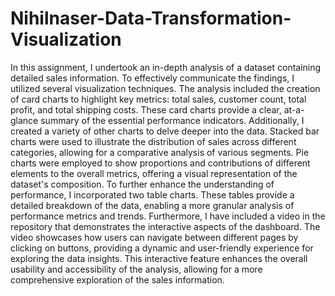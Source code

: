 # Nihilnaser-Data-Transformation-Visualization
In this assignment, I undertook an in-depth analysis of a dataset containing detailed sales information. To effectively communicate the findings, I utilized several visualization techniques. The analysis included the creation of card charts to highlight key metrics: total sales, customer count, total profit, and total shipping costs. These card charts provide a clear, at-a-glance summary of the essential performance indicators.  Additionally, I created a variety of other charts to delve deeper into the data. Stacked bar charts were used to illustrate the distribution of sales across different categories, allowing for a comparative analysis of various segments. Pie charts were employed to show proportions and contributions of different elements to the overall metrics, offering a visual representation of the dataset's composition.  To further enhance the understanding of performance, I incorporated two table charts. These tables provide a detailed breakdown of the data, enabling a more granular analysis of performance metrics and trends.  Furthermore, I have included a video in the repository that demonstrates the interactive aspects of the dashboard. The video showcases how users can navigate between different pages by clicking on buttons, providing a dynamic and user-friendly experience for exploring the data insights. This interactive feature enhances the overall usability and accessibility of the analysis, allowing for a more comprehensive exploration of the sales information.
